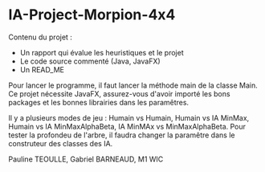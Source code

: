 # IA-Project-Morpion-4x4

Contenu du projet :
   - Un rapport qui évalue les heuristiques et le projet
   - Le code source commenté (Java, JavaFX)
   - Un READ_ME
   
Pour lancer le programme, il faut lancer la méthode main de la classe Main. Ce projet nécessite JavaFX, 
assurez-vous d'avoir importé les bons packages et les bonnes librairies dans les paramêtres.

Il y a plusieurs modes de jeu : Humain vs Humain, Humain vs IA MinMax, Humain vs IA MinMaxAlphaBeta, IA MinMAx vs MinMaxAlphaBeta.
Pour tester la profondeu de l'arbre, il faudra changer la paramêtre dans le construteur des classes des IA.

Pauline TEOULLE, Gabriel BARNEAUD, M1 WIC
